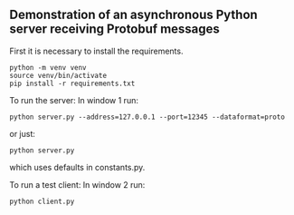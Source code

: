 ## Demonstration of an asynchronous Python server receiving Protobuf messages

First it is necessary to install the requirements.

    python -m venv venv
    source venv/bin/activate
    pip install -r requirements.txt

To run the server: In window 1 run:
    
    python server.py --address=127.0.0.1 --port=12345 --dataformat=proto

or just:

    python server.py

which uses defaults in constants.py.

To run a test client: In window 2 run:

    python client.py
